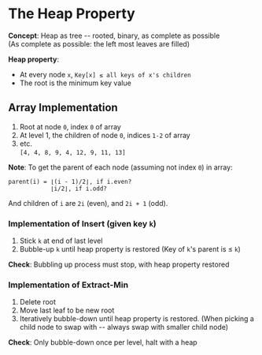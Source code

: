 # The Heap Property

**Concept**: Heap as tree -- rooted, binary, as complete as possible  
(As complete as possible: the left most leaves are filled)

**Heap property**: 
- At every node `x`, `Key[x] ≤ all keys of x's children`
- The root is the minimum key value

## Array Implementation
1. Root at node `0`, index `0` of array
2. At level 1, the children of node `0`, indices `1-2` of array
3. etc.  
`[4, 4, 8, 9, 4, 12, 9, 11, 13]`

**Note**: 
To get the parent of each node (assuming not index `0`) in array:
```
parent(i) = ⌊(i - 1)/2⌋, if i.even?
            ⌊i/2⌋, if i.odd?
```

And children of `i` are `2i` (even), and `2i + 1` (odd).

### Implementation of Insert (given key `k`)
1. Stick `k` at end of last level
2. Bubble-up `k` until heap property is restored (Key of `k`'s parent is ≤ `k`)

**Check**: Bubbling up process must stop, with heap property restored

### Implementation of Extract-Min
1. Delete root
2. Move last leaf to be new root
3. Iteratively bubble-down until heap property is restored. (When picking a
   child node to swap with -- always swap with smaller child node)

**Check**: Only bubble-down once per level, halt with a heap

